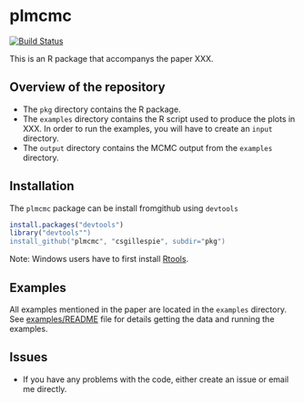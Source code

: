 plmcmc
======
[![Build Status](https://travis-ci.org/csgillespie/plmcmc.png?branch=master)](https://travis-ci.org/csgillespie/plmcmc)

This is an R package that accompanys the paper XXX. 

Overview of the repository
--------------------------

 * The `pkg` directory contains the R package. 
 * The `examples` directory contains the R script used to produce the plots in XXX. In order to run the examples, you will have to create an `input` directory.
 * The `output` directory contains the MCMC output from the `examples` directory.


Installation
------------

The `plmcmc` package can be install fromgithub using `devtools`
```r
install.packages("devtools")
library("devtools"")
install_github("plmcmc", "csgillespie", subdir="pkg")
```

Note: Windows users have to first install [Rtools](http://cran.rstudio.com/bin/windows/Rtools/).

Examples
-------------

All examples mentioned in the paper are located in the `examples` directory. See [examples/README](examples/README.md) file for details getting the data and running the examples.

Issues
-------

 * If you have any problems with the code, either create an issue or email me directly.

